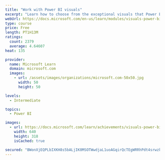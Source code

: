 ```yaml
---
title: "Work with Power BI visuals"
excerpt: "Learn how to choose from the exceptional visuals that Power BI makes available to you. Formatting visuals will direct the user’s attention to exactly where you want it, while helping to make the visual easier to read and interpret. You will also learn about how to use key performance indicators (KPIs)."
webUrl: https://docs.microsoft.com/en-us/learn/modules/visuals-power-bi/
type: course
price: Free
length: PT1H13M
ratings:
  count: 2379
  average: 4.64607
heat: 135

provider:
  name: Microsoft Learn
  domain: microsoft.com
  images:
    - url: /assets/images/organizations/microsoft.com-50x50.jpg
      width: 50
      height: 50

levels:
  - Intermediate

topics:
  - Power BI

images:
  - url: https://docs.microsoft.com/learn/achievements/visuals-power-bi-social.png
    width: 640
    height: 318
    isCached: true

secured: "BWonXjEQPLbIXKH8s5bALjIK0MSOTWwdjaL1uoAGqirQcTEgWRRhPdt4srwzkzqCOA5Xd+2Kmti0oeMM4PSVx/rLNn2IYVkxJ3uMzk6rrzsBpnsoiRYc/5ITl2RbFwNxaRpT/SzA3iQzlbMO0vXZc4KiQQ7wX+hKjbn0odJYliP3MbZFrzMz+hqGgo41ouDFWyvVY2c58MKQopxDNEG9sxUd/MH2y1IyeKlDzpxtdU4k40GGmhN9fXdBlPbF6p/AA3JKSGUXH0HJdLLBZbZB9nZmIhaPzF1e7bvqAg8uiYVrx+yV5RH3ztxTYDiDWhyYr/dOBKwg6dsR30tvfWt60gCpWEXszS6Wk0/nlsCCl0vGevD+xZk4V+L0mz65lTbjr8egzKqM4ArF/UKvzpDQJ3Ly9W/aF8uHQ3NQ0szcSUo=;nVjTbpGrjyN3H37BZv8Pqw=="
---
```



